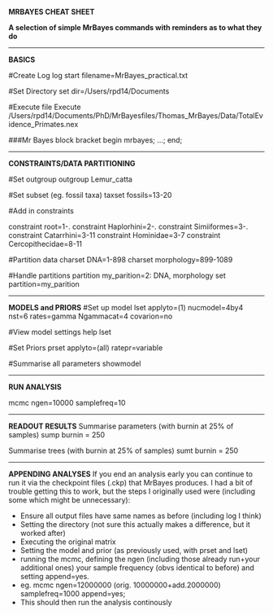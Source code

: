 **MRBAYES CHEAT SHEET**

**A selection of simple MrBayes commands with reminders as to what they do**
***
**BASICS**

#Create Log
log start filename=MrBayes_practical.txt

#Set Directory
set dir=/Users/rpd14/Documents

#Execute file
Execute /Users/rpd14/Documents/PhD/MrBayesfiles/Thomas_MrBayes/Data/TotalEvidence_Primates.nex

###Mr Bayes block bracket
begin mrbayes;
    ...;
end;
***
**CONSTRAINTS/DATA PARTITIONING**

#Set outgroup
outgroup Lemur_catta

#Set subset (eg. fossil taxa)
taxset fossils=13-20

#Add in constraints

constraint root=1-.
constraint Haplorhini=2-.
constraint Simiiformes=3-.
constraint Catarrhini=3-11
constraint Hominidae=3-7
constraint Cercopithecidae=8-11

#Partition data
charset DNA=1-898
charset morphology=899-1089

#Handle partitions
partition my_parition=2: DNA, morphology
set partition=my_parition
***
**MODELS and PRIORS**
#Set up model
lset applyto=(1) nucmodel=4by4 nst=6 rates=gamma Ngammacat=4 covarion=no

#View model settings
help lset

#Set Priors
prset applyto=(all) ratepr=variable

#Summarise all parameters
showmodel
***
**RUN ANALYSIS**

mcmc ngen=10000 samplefreq=10
***
**READOUT RESULTS**
Summarise parameters (with burnin at 25% of samples)
sump burnin = 250

Summarise trees (with burnin at 25% of samples)
sumt burnin = 250

***
**APPENDING ANALYSES**
If you end an analysis early you can continue to run it via the checkpoint files (.ckp) that MrBayes produces.
I had a bit of trouble getting this to work, but the steps I originally used were (including some which might be unnecessary):

* Ensure all output files have same names as before (including log I think)
* Setting the directory (not sure this actually makes a difference, but it worked after)
* Executing the original matrix
* Setting the model and prior (as previously used, with prset and lset)
* running the mcmc, defining the ngen (including those already run+your additional ones) your sample frequency (obvs identical to before) and setting append=yes.
* eg. mcmc ngen=12000000 (orig. 10000000+add.2000000) samplefreq=1000 append=yes;
* This should then run the analysis continously